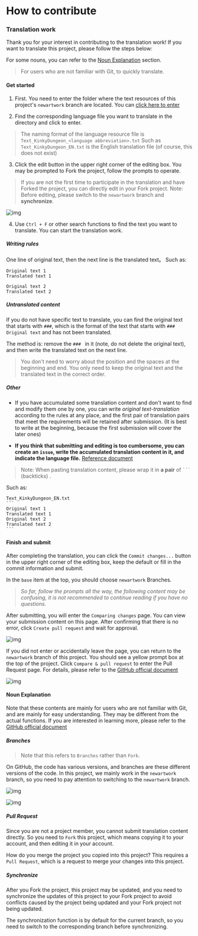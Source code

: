 
# How to contribute

### Translation work

Thank you for your interest in contributing to the translation work! If you want to translate this project, please follow the steps below:

For some nouns, you can refer to the [Noun Explanation](#Noun-Explanation) section.

> For users who are not familiar with Git, to quickly translate.

#### Get started

1. First. You need to enter the folder where the text resources of this project's `newartwork` branch are located. You can [click here to enter](/Screens/MiniGame/KinkyDungeon/)

2. Find the corresponding language file you want to translate in the directory and click to enter.

> The naming format of the language resource file is `Text_KinkyDungeon_<language abbreviation>.txt`
> Such as `Text_KinkyDungeon_EN.txt` is the English translation file (of course, this does not exist)

3. Click the edit button in the upper right corner of the editing box. You may be prompted to Fork the project, follow the prompts to operate.

> If you are not the first time to participate in the translation and have Forked the project, you can directly edit in your Fork project. Note: Before editing, please switch to the `newartwork` branch and **synchronize**.

![img](https://docs.github.com/assets/cb-47646/mw-1440/images/help/repository/edit-file-edit-button.webp)

4. Use `Ctrl + F` or other search functions to find the text you want to translate. You can start the translation work.


##### Writing rules

One line of original text, then the next line is the translated text。
Such as:
`````
Original text 1
Translated text 1

Original text 2
Translated text 2
`````

##### Untranslated content

If you do not have specific text to translate, you can find the original text that starts with `###`, which is the format of the text that starts with `### Original text` and has not been translated.

The method is: remove the `### ` in it (note, do not delete the original text), and then write the translated text on the next line.

> You don't need to worry about the position and the spaces at the beginning and end. You only need to keep the original text and the translated text in the correct order.

##### Other

- If you have accumulated some translation content and don't want to find and modify them one by one, you can write *original text-translation* according to the rules at any place, and the first pair of translation pairs that meet the requirements will be retained after submission. (It is best to write at the beginning, because the first submission will cover the later ones)

- **If you think that submitting and editing is too cumbersome, you can create an `issue`, write the accumulated translation content in it, and indicate the language file.** [Reference document](https://docs.github.com/en/issues/tracking-your-work-with-issues/quickstart)

> Note: When pasting translation content, please wrap it in **a pair** of ` ``` ` (backticks) .

Such as:
`````
Text_KinkyDungeon_EN.txt
```
Original text 1
Translated text 1
Original text 2
Translated text 2
```
`````

#### Finish and submit

After completing the translation, you can click the `Commit changes...` button in the upper right corner of the editing box, keep the default or fill in the commit information and submit.

In the `base` item at the top, you should choose `newartwork` Branches.

> *So far, follow the prompts all the way, the following content may be confusing, it is not recommended to continue reading if you have no questions.*

After submitting, you will enter the `Comparing changes` page. You can view your submission content on this page. After confirming that there is no error, click `Create pull request` and wait for approval.

![img](https://camo.githubusercontent.com/34a2cf737ba2f5943e3e469aa231e95a0ee4d0888c10dcaa169c1f8413d43333/68747470733a2f2f6669727374636f6e747269627574696f6e732e6769746875622e696f2f6173736574732f526561646d652f7375626d69742d70756c6c2d726571756573742e706e67)

If you did not enter or accidentally leave the page, you can return to the `newartwork` branch of this project. You should see a yellow prompt box at the top of the project. Click `Compare & pull request` to enter the Pull Request page. For details, please refer to the [GitHub official document](https://docs.github.com/en/pull-requests/collaborating-with-pull-requests/proposing-changes-to-your-work-with-pull-requests/creating-a-pull-request)

![img](https://camo.githubusercontent.com/e10bdcf31fb3f8ce863dc1dbf9269a23bce9263afcbe9a62d892e9b6e78df1c6/68747470733a2f2f6669727374636f6e747269627574696f6e732e6769746875622e696f2f6173736574732f526561646d652f636f6d706172652d616e642d70756c6c2e706e67)

#### Noun Explanation

Note that these contents are mainly for users who are not familiar with Git, and are mainly for easy understanding. They may be different from the actual functions. If you are interested in learning more, please refer to the [GitHub official document](https://docs.github.com/)

##### Branches

> Note that this refers to `Branches` rather than `Fork`.

On GitHub, the code has various versions, and branches are these different versions of the code. In this project, we mainly work in the `newartwork` branch, so you need to pay attention to switching to the `newartwork` branch.

![img](https://docs.github.com/assets/cb-2058/mw-1440/images/help/branches/pr-retargeting-diagram1.webp)


![img](https://docs.github.com/assets/cb-36152/mw-1440/images/help/repository/file-tree-view-branch-dropdown-expanded.webp)

##### Pull Request

Since you are not a project member, you cannot submit translation content directly. So you need to `Fork` this project, which means copying it to your account, and then editing it in your account.

How do you merge the project you copied into this project? This requires a `Pull Request`, which is a request to merge your changes into this project.


##### Synchronize

After you Fork the project, this project may be updated, and you need to synchronize the updates of this project to your Fork project to avoid conflicts caused by the project being updated and your Fork project not being updated.

The synchronization function is by default for the current branch, so you need to switch to the corresponding branch before synchronizing.
